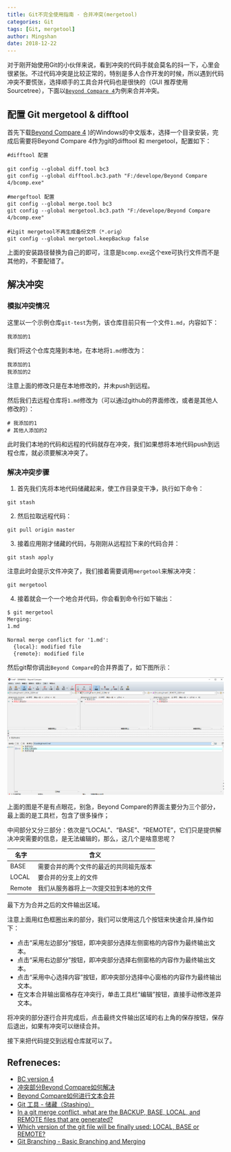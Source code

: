 ```yaml
---
title: Git不完全使用指南 - 合并冲突(mergetool)
categories: Git
tags: [Git, mergetool]
author: Mingshan
date: 2018-12-22
---
```


对于刚开始使用Git的小伙伴来说，看到冲突的代码手就会莫名的抖一下，心里会很紧张。不过代码冲突是比较正常的，特别是多人合作开发的时候，所以遇到代码冲突不要慌张，选择顺手的工具合并代码也是很快的（GUI 推荐使用Sourcetree），下面以[`Beyond Compare 4`](https://www.scootersoftware.com/download.php)为例来合并冲突。 

<!-- more -->

## 配置 Git mergetool & difftool 

首先下载[Beyond Compare 4](https://www.scootersoftware.com/download.php) )的Windows的中文版本，选择一个目录安装，完成后需要将Beyond Compare 4作为git的difftool 和 mergetool，配置如下：

```
#difftool 配置

git config --global diff.tool bc3
git config --global difftool.bc3.path "F:/develope/Beyond Compare 4/bcomp.exe"

#mergeftool 配置
git config --global merge.tool bc3
git config --global mergetool.bc3.path "F:/develope/Beyond Compare 4/bcomp.exe"

#让git mergetool不再生成备份文件（*.orig）
git config --global mergetool.keepBackup false

```

上面的安装路径替换为自己的即可，注意是`bcomp.exe`这个exe可执行文件而不是其他的，不要配错了。

## 解决冲突


### 模拟冲突情况

这里以一个示例仓库`git-test`为例，该仓库目前只有一个文件`1.md`，内容如下：

```
我添加的1
```

我们将这个仓库克隆到本地，在本地将`1.md`修改为：

```
我添加的1
我添加的2
```
注意上面的修改只是在本地修改的，并未push到远程。

然后我们去远程仓库将`1.md`修改为（可以通过github的界面修改，或者是其他人修改的）：

```
# 我添加的1
# 其他人添加的2
```

此时我们本地的代码和远程的代码就存在冲突，我们如果想将本地代码push到远程仓库，就必须要解决冲突了。

### 解决冲突步骤

1. 首先我们先将本地代码储藏起来，使工作目录变干净，执行如下命令：

```
git stash
```
2. 然后拉取远程代码：

```
git pull origin master
```
3. 接着应用刚才储藏的代码，与刚刚从远程拉下来的代码合并：

```
git stash apply
```
注意此时会提示文件冲突了，我们接着需要调用`mergetool`来解决冲突：

```
git mergetool
```
4. 接着就会一个一个地合并代码，你会看到命令行如下输出：
```
$ git mergetool
Merging:
1.md

Normal merge conflict for '1.md':
  {local}: modified file
  {remote}: modified file
```
然后git帮你调出`Beyond Compare`的合并界面了，如下图所示：

![image](https://github.com/ZZULI-TECH/interview/blob/master/images/git/bc_overview.png?raw=true)

上面的图是不是有点眼花，别急，Beyond Compare的界面主要分为三个部分，最上面的是工具栏，包含了很多操作；

中间部分又分三部分：依次是“LOCAL”、“BASE”、“REMOTE”，它们只是提供解决冲突需要的信息，是无法编辑的，那么，这几个是啥意思呢？


名字 | 含义
---|---
BASE | 需要合并的两个文件的最近的共同祖先版本
LOCAL | 要合并的分支上的文件
Remote | 我们从服务器将上一次提交拉到本地的文件


最下方为合并之后的文件输出区域。

注意上面用红色框圈出来的部分，我们可以使用这几个按钮来快速合并,操作如下：

- 点击“采用左边部分”按钮，即冲突部分选择左侧窗格的内容作为最终输出文本。
- 点击“采用右边部分”按钮，即冲突部分选择右侧窗格的内容作为最终输出文本。
- 点击“采用中心选择内容”按钮，即冲突部分选择中心窗格的内容作为最终输出文本。
- 在文本合并输出窗格存在冲突行，单击工具栏“编辑”按钮，直接手动修改差异文本。

将冲突的部分逐行合并完成后，点击最终文件输出区域的右上角的保存按钮，保存后退出，如果有冲突可以继续合并。

接下来把代码提交到远程仓库就可以了。

## Refreneces:

- [BC version 4](http://www.scootersoftware.com/support.php?zz=kb_vcs#gitwindows)
- [冲突部分Beyond Compare如何解决](http://www.beyondcompare.cc/jiqiao/chongtu-bufen.html)
- [Beyond Compare如何进行文本合并](http://www.beyondcompare.cc/jiqiao/wen-ben-hebing.html)
- [Git 工具 - 储藏（Stashing）](https://git-scm.com/book/zh/v1/Git-%E5%B7%A5%E5%85%B7-%E5%82%A8%E8%97%8F%EF%BC%88Stashing%EF%BC%89)
- [In a git merge conflict, what are the BACKUP, BASE, LOCAL, and REMOTE files that are generated?](https://stackoverflow.com/questions/20381677/in-a-git-merge-conflict-what-are-the-backup-base-local-and-remote-files-that/20382333)
- [Which version of the git file will be finally used: LOCAL, BASE or REMOTE?](https://stackoverflow.com/questions/11133290/which-version-of-the-git-file-will-be-finally-used-local-base-or-remote)
- [Git Branching - Basic Branching and Merging](https://git-scm.com/book/en/v2/Git-Branching-Basic-Branching-and-Merging)